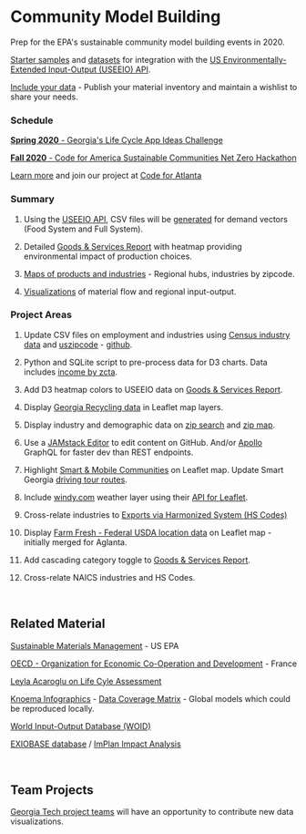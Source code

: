 <h1 class="h1-home">Community Model&nbsp;Building</h1>

Prep for the EPA's sustainable community model building events in 2020.   

<!--
Supply chain "License to Operate" with the support of the community.

### Code for Atlanta Projects  

Slack #epa

<b>1. Teams</b>: Brainstorm project ideas - [Review maps and charts](tools/), [Review inventory exchange](tools/#places)   

<b>2. GitHub</b>: Experiment with [GitHub Packages](https://help.github.com/en/github/managing-packages-with-github-packages/about-github-packages#supported-clients-and-formats)  
  Is it possible to pull just the [community](https://github.com/datascape/community) "tools" folder into [model.georgia](https://github.com/datascape/model.georgia) repo?   

<b>3. Leaflet</b>: [Place a round image](https://github.com/ilyankou/Leaflet.IconMaterial/issues/3) over a [Leaflet.IconMaterial](https://github.com/ilyankou/Leaflet.IconMaterial) map point, which allows for color assignment. [Test here](/community/hubs).  

<b>4. D3.js</b>: [Create charts](samples/dataset/) using [new csv file](samples/dataset/USEEIOv1.2_result_2007_impacts_final.csv) - [which Wes exported from API](resources/useeio/) with this [Python](python/produceUSEEIOimpactcsv.py).  
-->


<!--
	https://www.wrld3d.com/wrld.js/latest/docs/leaflet/L.DivIcon/
-->
 


[Starter samples](samples/) and [datasets](https://github.com/modelearth/community) for integration with the [US Environmentally-Extended Input-Output (USEEIO)&nbsp;API](https://github.com/usepa/useeio_api/wiki/Use-the-API).  


[Include your data](samples/feed) - Publish your material inventory and maintain a wishlist to share your needs.

### Schedule  

[<b>Spring 2020</b> - Georgia's Life Cycle App Ideas Challenge](https://model.georgia.org/communities)  

[<b>Fall 2020</b> - Code for America Sustainable Communities Net Zero Hackathon](https://www.codeforamerica.org/) 
<br>

<a href="https://model.georgia.org/communities/">Learn more</a> and join our project at <a href="https://www.meetup.com/codeforatlanta/">Code for Atlanta</a> 

### Summary

1. Using the [USEEIO API](https://github.com/usepa/useeio_api/wiki/Use-the-API), CSV files will be [generated](resources/useeio) for demand vectors (Food System and Full System). 

2. Detailed [Goods & Services Report](samples/dataset) with heatmap providing environmental impact of production choices.   

3. [Maps of products and industries](samples/maps) - Regional hubs, industries by zipcode.  

4. [Visualizations](samples/charts/) of material flow and regional input-output.  


### Project Areas

1. Update CSV files on employment and industries using [Census industry data](industries) and [uszipcode](https://uszipcode.readthedocs.io/01-Tutorial/index.html) - [github](https://github.com/MacHu-GWU/uszipcode-project).  

2. Python and SQLite script to pre-process data for D3 charts. 
Data includes [income by zcta](prep/all)<!--[projections](prep/regression/)-->.  

3. Add D3 heatmap colors to USEEIO data on [Goods & Services Report](samples/dataset).

4. Display [Georgia Recycling data](recycling/ga/) in Leaflet map layers.

5. Display industry and demographic data on [zip search](zip/#zip=30315) and [zip map](zip/leaflet/).  

6. Use a [JAMstack Editor](https://headlesscms.org/) to edit content on GitHub. 
And/or <a href="https://www.apollographql.com/docs/apollo-server/">Apollo</a> GraphQL for faster dev than<!--the point-to-point nature of--> REST endpoints.  

7. Highlight <a href="../community/tools/#data">Smart & Mobile Communities</a> on Leaflet map. 
Update Smart Georgia <a href="samples/routing/">driving tour routes</a>.

8. Include [windy.com](https://windy.com) weather layer using their [API for Leaflet](https://github.com/windycom/API).

9. Cross-relate industries to [Exports via Harmonized System (HS Codes)](https://georgiadata.github.io/display/products/) 
10. Display [Farm Fresh - Federal USDA location data](farmfresh/ga) on Leaflet map - initially merged for Aglanta.  

11. Add cascading category toggle to [Goods & Services Report](samples/dataset). 

12. Cross-relate NAICS industries and HS Codes.  

<!--
National Renewable Energy Laboratory (NREL) - alternative fuel stations 
	https://developer.nrel.gov/docs/transportation/alt-fuel-stations-v1/all/#ev-network-id-record-fields

13. Activate Netlify Identity or Firebase Hosting using [Google Cloud Build](https://medium.com/serverlessguru/aws-to-gcp-web-applications-89ed92070832) and/or [ERPNext](https://aws.amazon.com/marketplace/pp/B015GHHU7M) (MariaDB/Python/AWS EC2).

14. [Climate Change Action Plans](https://www.c2es.org/document/climate-action-plans/) - Incorporate how other states support information exchanges.  
-->

<br>
 
## Related Material

<!--
There is growing trend across industry to trace the entire supply chain. 
Responsible sourcing allows manufacturers to...
-->

[Sustainable Materials Management](https://www.epa.gov/smm) - US EPA  
<!--
[Recycling and Resource Recovery as a Tool for Regional Economic Development](https://www.epa.gov/smm/sustainable-materials-management-smm-web-academy-webinar-recycling-and-resource-recovery-tool) - Webinar: Nov 20, 2019, 1PM  
-->
[OECD - Organization for Economic
Co-Operation and Development](https://www.oecd.org/sti/ind/measuring-trade-in-value-added.htm) - France  

<!-- GEOD - Global Economic Open Database  -->

[Leyla Acaroglu on Life Cyle Assessment](https://medium.com/disruptive-design/a-guide-to-life-cycle-thinking-b762ab49bce3)   

[Knoema Infographics](https://knoema.com/infographics) - [Data Coverage Matrix](https://knoema.com/atlas/matrix) - Global models which could be reproduced locally.  

[World Input-Output Database (WOID)](http://www.wiod.org/otherdb)  

[EXIOBASE database](https://simapro.com/products/exiobase-database/) / [ImPlan Impact Analysis](https://implanhelp.zendesk.com/hc/en-us/articles/360039284273-Environmental-Data) 


<!--
USCSD Materials Marketplace - Seems to be members only. Wes has a contact that worked on it.
https://usbcsd.org/materials

Southern Regional Science Association
http://www.srsa.org/
-->

<br>

## Team Projects

<a href="https://poloclub.github.io/#cse6242">Georgia Tech project teams</a> will have an opportunity to contribute new data visualizations.  



<!-- Re-connect with Polo in early January. Provide: 

1) Description of problem (e.g., high level problems, opportunities for ML, vis, the combination, etc.)

2) Description of data (how students will access them, how large, etc.)

3) Ways to communicate with you over the course of project (e.g., use a Slack group, each project team in a separate private Slack channel)  

https://poloclub.github.io/cse6242-2019fall-campus/project.html


Create a Sankey chart with a return flow:
https://www.sciencedirect.com/science/article/pii/S0921344917301167
-->






